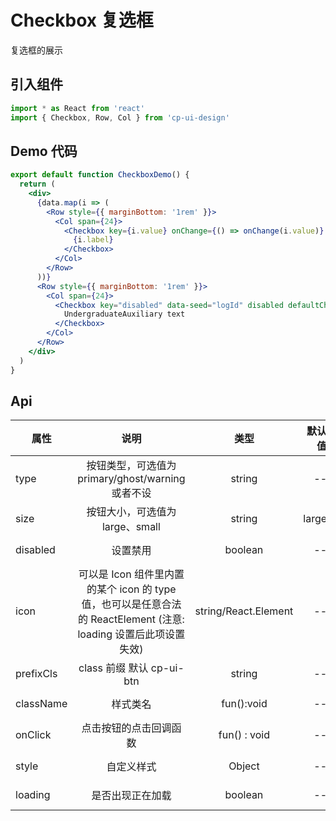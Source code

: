 # Checkbox 复选框

复选框的展示

## 引入组件

```jsx
import * as React from 'react'
import { Checkbox, Row, Col } from 'cp-ui-design'
```

## Demo 代码

```jsx
export default function CheckboxDemo() {
  return (
    <div>
      {data.map(i => (
        <Row style={{ marginBottom: '1rem' }}>
          <Col span={24}>
            <Checkbox key={i.value} onChange={() => onChange(i.value)} checked={i.check}>
              {i.label}
            </Checkbox>
          </Col>
        </Row>
      ))}
      <Row style={{ marginBottom: '1rem' }}>
        <Col span={24}>
          <Checkbox key="disabled" data-seed="logId" disabled defaultChecked>
            UndergraduateAuxiliary text
          </Checkbox>
        </Col>
      </Row>
    </div>
  )
}
```

## Api

| 属性      |                                                       说明                                                       |         类型         | 默认值 | 可选 |
| --------- | :--------------------------------------------------------------------------------------------------------------: | :------------------: | -----: | :--: |
| type      |                                按钮类型，可选值为 primary/ghost/warning 或者不设                                 |        string        |     -- |  --  |
| size      |                                         按钮大小，可选值为 large、small                                          |        string        |  large |  --  |
| disabled  |                                                     设置禁用                                                     |       boolean        |     -- |  --  |
| icon      | 可以是 Icon 组件里内置的某个 icon 的 type 值，也可以是任意合法的 ReactElement (注意: loading 设置后此项设置失效) | string/React.Element |     -- |  --  |
| prefixCls |                                            class 前缀 默认 cp-ui-btn                                             |        string        |     -- |  --  |
| className |                                                     样式类名                                                     |      fun():void      |     -- |  --  |
| onClick   |                                              点击按钮的点击回调函数                                              |     fun() : void     |     -- |  --  |
| style     |                                                    自定义样式                                                    |        Object        |     -- |  --  |
| loading   |                                                 是否出现正在加载                                                 |       boolean        |     -- |  --  |
